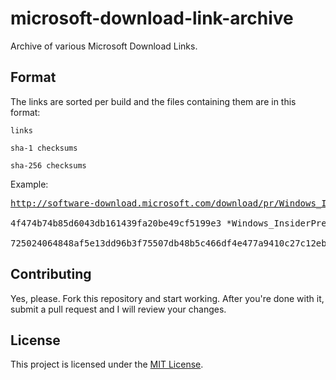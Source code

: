 # microsoft-download-link-archive

Archive of various Microsoft Download Links.

## Format

The links are sorted per build and the files containing them are in this format:
```
links

sha-1 checksums

sha-256 checksums
```

Example:
<pre>
<a href="http://software-download.microsoft.com/download/pr/Windows_InsiderPreview_SDK_en-us_20289_1.iso">http://software-download.microsoft.com/download/pr/Windows_InsiderPreview_SDK_en-us_20289_1.iso</a>

4f474b74b85d6043db161439fa20be49cf5199e3 *Windows_InsiderPreview_SDK_en-us_20289_1.iso

725024064848af5e13dd96b3f75507db48b5c466df4e477a9410c27c12eb7c43 *Windows_InsiderPreview_SDK_en-us_20289_1.iso
</pre>

## Contributing
Yes, please. Fork this repository and start working. After you're done with it, submit a pull request and I will review your changes.

## License
This project is licensed under the [MIT License](LICENSE).
